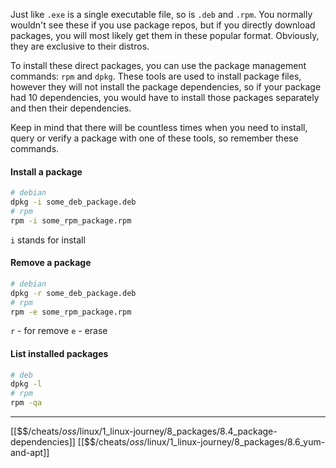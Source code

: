 Just like `.exe` is a single executable file, so is `.deb` and `.rpm`.
You normally wouldn't see these if you use package repos, 
but if you directly download packages,
you will most likely get them in these popular format. 
Obviously, they are exclusive to their distros.

To install these direct packages, you can use the package management commands:
`rpm` and `dpkg`.
These tools are used to install package files, 
however they will not install the package dependencies, 
so if your package had 10 dependencies, 
you would have to install those packages separately and then their dependencies.

Keep in mind that there will be countless times when you need to install, 
query or verify a package with one of these tools, 
so remember these commands.

#### Install a package

``` bash
# debian
dpkg -i some_deb_package.deb
# rpm
rpm -i some_rpm_package.rpm
```

`i` stands for install

#### Remove a package

``` bash
# debian
dpkg -r some_deb_package.deb
# rpm
rpm -e some_rpm_package.rpm
```

`r` - for remove
`e` - erase

#### List installed packages

``` bash
# deb
dpkg -l
# rpm
rpm -qa
```

---
[[$$$/$cheats/$oss/$linux/1_linux-journey/8_packages/8.4_package-dependencies]]
[[$$$/$cheats/$oss/$linux/1_linux-journey/8_packages/8.6_yum-and-apt]]
